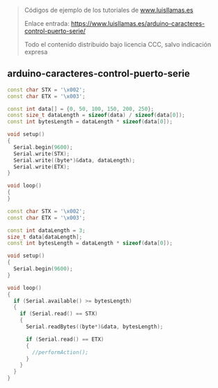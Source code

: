 > Códigos de ejemplo de los tutoriales de www.luisllamas.es
>
> Enlace entrada: https://www.luisllamas.es/arduino-caracteres-control-puerto-serie/
>
> Todo el contenido distribuido bajo licencia CCC, salvo indicación expresa

## arduino-caracteres-control-puerto-serie
```cpp
const char STX = '\x002';
const char ETX = '\x003';

const int data[] = {0, 50, 100, 150, 200, 250};
const size_t dataLength = sizeof(data) / sizeof(data[0]);
const int bytesLength = dataLength * sizeof(data[0]);

void setup()
{
  Serial.begin(9600);
  Serial.write(STX);
  Serial.write((byte*)&data, dataLength);
  Serial.write(ETX);
}

void loop() 
{
}
```

```cpp
const char STX = '\x002';
const char ETX = '\x003';

const int dataLength = 3;
size_t data[dataLength];
const int bytesLength = dataLength * sizeof(data[0]);

void setup()
{
  Serial.begin(9600);
}

void loop()
{
  if (Serial.available() >= bytesLength)
  {
    if (Serial.read() == STX)
    {
      Serial.readBytes((byte*)&data, bytesLength);

      if (Serial.read() == ETX)
      {
        //performAction();
      }
    }
  }
}
```


